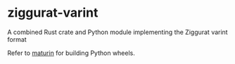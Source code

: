 # ziggurat-varint

A combined Rust crate and Python module implementing the Ziggurat varint format

Refer to [maturin](https://www.maturin.rs/tutorial.html) for building Python wheels.
